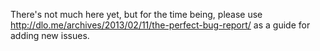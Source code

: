 There's not much here yet, but for the time being, please use http://dlo.me/archives/2013/02/11/the-perfect-bug-report/ as a guide for adding new issues.

